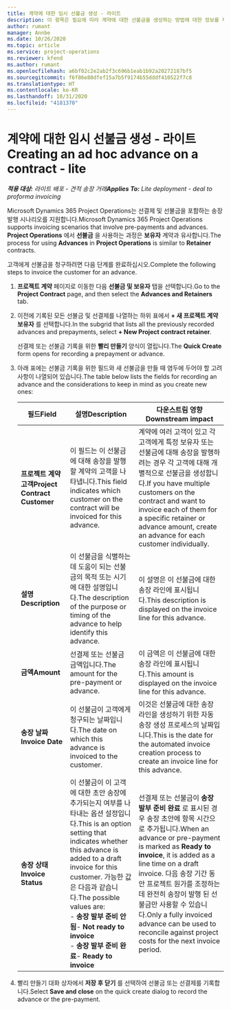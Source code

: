 ```yaml
---
title: 계약에 대한 임시 선불금 생성 - 라이트
description: 이 항목은 필요에 따라 계약에 대한 선불금을 생성하는 방법에 대한 정보를 제공합니다.
author: rumant
manager: Annbe
ms.date: 10/26/2020
ms.topic: article
ms.service: project-operations
ms.reviewer: kfend
ms.author: rumant
ms.openlocfilehash: a6bf02c2e2ab2f3c696b1eab1b92a20272187bf5
ms.sourcegitcommit: f6f86e80dfef15a7b5f9174b55dddf410522f7c8
ms.translationtype: HT
ms.contentlocale: ko-KR
ms.lasthandoff: 10/31/2020
ms.locfileid: "4181370"
---
```

# <a name="creating-an-ad-hoc-advance-on-a-contract---lite"></a><span data-ttu-id="1c901-103">계약에 대한 임시 선불금 생성 - 라이트</span><span class="sxs-lookup"><span data-stu-id="1c901-103">Creating an ad hoc advance on a contract - lite</span></span>

<span data-ttu-id="1c901-104">_**적용 대상:** 라이트 배포 - 견적 송장 거래_</span><span class="sxs-lookup"><span data-stu-id="1c901-104">_**Applies To:** Lite deployment - deal to proforma invoicing_</span></span>

<span data-ttu-id="1c901-105">Microsoft Dynamics 365 Project Operations는 선결제 및 선불금을 포함하는 송장 발행 시나리오를 지원합니다.</span><span class="sxs-lookup"><span data-stu-id="1c901-105">Microsoft Dynamics 365 Project Operations supports invoicing scenarios that involve pre-payments and advances.</span></span> <span data-ttu-id="1c901-106">**Project Operations** 에서 **선불금** 을 사용하는 과정은 **보유자** 계약과 유사합니다.</span><span class="sxs-lookup"><span data-stu-id="1c901-106">The process for using **Advances** in **Project Operations** is similar to **Retainer** contracts.</span></span> 

<span data-ttu-id="1c901-107">고객에게 선불금을 청구하려면 다음 단계를 완료하십시오.</span><span class="sxs-lookup"><span data-stu-id="1c901-107">Complete the following steps to invoice the customer for an advance.</span></span>

1. <span data-ttu-id="1c901-108">**프로젝트 계약** 페이지로 이동한 다음 **선불금 및 보유자** 탭을 선택합니다.</span><span class="sxs-lookup"><span data-stu-id="1c901-108">Go to the **Project Contract** page, and then select the **Advances and Retainers** tab.</span></span>
2. <span data-ttu-id="1c901-109">이전에 기록된 모든 선불금 및 선결제를 나열하는 하위 표에서 **+ 새 프로젝트 계약 보유자** 를 선택합니다.</span><span class="sxs-lookup"><span data-stu-id="1c901-109">In the subgrid that lists all the previously recorded advances and prepayments, select **+ New Project contract retainer**.</span></span> 

    <span data-ttu-id="1c901-110">선결제 또는 선불금 기록을 위한 **빨리 만들기** 양식이 열립니다.</span><span class="sxs-lookup"><span data-stu-id="1c901-110">The **Quick Create** form opens for recording a prepayment or advance.</span></span>
    
3. <span data-ttu-id="1c901-111">아래 표에는 선불금 기록을 위한 필드와 새 선불금을 만들 때 염두에 두어야 할 고려 사항이 나열되어 있습니다.</span><span class="sxs-lookup"><span data-stu-id="1c901-111">The table below lists the fields for recording an advance and the considerations to keep in mind as you create new ones:</span></span>

    | <span data-ttu-id="1c901-112">필드</span><span class="sxs-lookup"><span data-stu-id="1c901-112">Field</span></span> | <span data-ttu-id="1c901-113">설명</span><span class="sxs-lookup"><span data-stu-id="1c901-113">Description</span></span> | <span data-ttu-id="1c901-114">다운스트림 영향</span><span class="sxs-lookup"><span data-stu-id="1c901-114">Downstream impact</span></span> |
    | --- | --- | --- |
    | <span data-ttu-id="1c901-115">**프로젝트 계약 고객**</span><span class="sxs-lookup"><span data-stu-id="1c901-115">**Project Contract Customer**</span></span> | <span data-ttu-id="1c901-116">이 필드는 이 선불금에 대해 송장을 발행할 계약의 고객을 나타냅니다.</span><span class="sxs-lookup"><span data-stu-id="1c901-116">This field indicates which customer on the contract will be invoiced for this advance.</span></span> | <span data-ttu-id="1c901-117">계약에 여러 고객이 있고 각 고객에게 특정 보유자 또는 선불금에 대해 송장을 발행하려는 경우 각 고객에 대해 개별적으로 선불금을 생성합니다.</span><span class="sxs-lookup"><span data-stu-id="1c901-117">If you have multiple customers on the contract and want to invoice each of them for a specific retainer or advance amount, create an advance for each customer individually.</span></span> |
    | <span data-ttu-id="1c901-118">**설명**</span><span class="sxs-lookup"><span data-stu-id="1c901-118">**Description**</span></span> | <span data-ttu-id="1c901-119">이 선불금을 식별하는 데 도움이 되는 선불금의 목적 또는 시기에 대한 설명입니다.</span><span class="sxs-lookup"><span data-stu-id="1c901-119">The description of the purpose or timing of the advance to help identify this advance.</span></span> | <span data-ttu-id="1c901-120">이 설명은 이 선불금에 대한 송장 라인에 표시됩니다.</span><span class="sxs-lookup"><span data-stu-id="1c901-120">This description is displayed on the invoice line for this advance.</span></span> |
    | <span data-ttu-id="1c901-121">**금액**</span><span class="sxs-lookup"><span data-stu-id="1c901-121">**Amount**</span></span> | <span data-ttu-id="1c901-122">선결제 또는 선불금 금액입니다.</span><span class="sxs-lookup"><span data-stu-id="1c901-122">The amount for the pre-payment or advance.</span></span> | <span data-ttu-id="1c901-123">이 금액은 이 선불금에 대한 송장 라인에 표시됩니다.</span><span class="sxs-lookup"><span data-stu-id="1c901-123">This amount is displayed on the invoice line for this advance.</span></span> |
    | <span data-ttu-id="1c901-124">**송장 날짜**</span><span class="sxs-lookup"><span data-stu-id="1c901-124">**Invoice Date**</span></span> | <span data-ttu-id="1c901-125">이 선불금이 고객에게 청구되는 날짜입니다.</span><span class="sxs-lookup"><span data-stu-id="1c901-125">The date on which this advance is invoiced to the customer.</span></span> | <span data-ttu-id="1c901-126">이것은 선불금에 대한 송장 라인을 생성하기 위한 자동 송장 생성 프로세스의 날짜입니다.</span><span class="sxs-lookup"><span data-stu-id="1c901-126">This is the date for the automated invoice creation process to create an invoice line for this advance.</span></span> |
    | <span data-ttu-id="1c901-127">**송장 상태**</span><span class="sxs-lookup"><span data-stu-id="1c901-127">**Invoice Status**</span></span> | <span data-ttu-id="1c901-128">이 선불금이 이 고객에 대한 초안 송장에 추가되는지 여부를 나타내는 옵션 설정입니다.</span><span class="sxs-lookup"><span data-stu-id="1c901-128">This is an option setting that indicates whether this advance is added to a draft invoice for this customer.</span></span> <span data-ttu-id="1c901-129">가능한 값은 다음과 같습니다.</span><span class="sxs-lookup"><span data-stu-id="1c901-129">The possible values are:</span></span></br><span data-ttu-id="1c901-130">- **송장 발부 준비 안 됨**</span><span class="sxs-lookup"><span data-stu-id="1c901-130">- **Not ready to invoice**</span></span></br><span data-ttu-id="1c901-131">- **송장 발부 준비 완료**</span><span class="sxs-lookup"><span data-stu-id="1c901-131">- **Ready to invoice**</span></span> | <span data-ttu-id="1c901-132">선결제 또는 선불금이 **송장 발부 준비 완료** 로 표시된 경우 송장 초안에 항목 시간으로 추가됩니다.</span><span class="sxs-lookup"><span data-stu-id="1c901-132">When an advance or pre-payment is marked as **Ready to invoice**, it is added as a line time on a draft invoice.</span></span> <span data-ttu-id="1c901-133">다음 송장 기간 동안 프로젝트 원가를 조정하는 데 완전히 송장이 발행 된 선불금만 사용할 수 있습니다.</span><span class="sxs-lookup"><span data-stu-id="1c901-133">Only a fully invoiced advance can be used to reconcile against project costs for the next invoice period.</span></span> |

4. <span data-ttu-id="1c901-134">빨리 만들기 대화 상자에서 **저장 후 닫기** 를 선택하여 선불금 또는 선결제를 기록합니다.</span><span class="sxs-lookup"><span data-stu-id="1c901-134">Select **Save and close** on the quick create dialog to record the advance or the pre-payment.</span></span>
